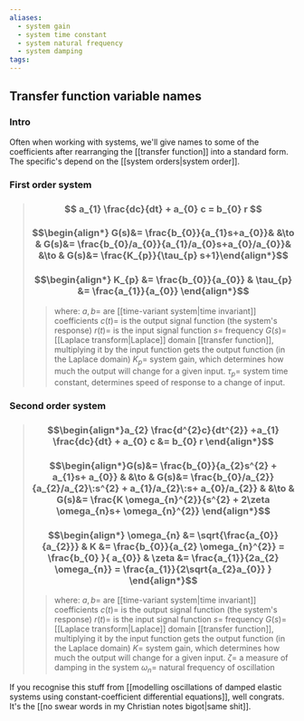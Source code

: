 ```yaml
---
aliases:
  - system gain
  - system time constant
  - system natural frequency
  - system damping
tags:
---
```


## Transfer function variable names
### Intro

Often when working with systems, we'll give names to some of the coefficients after rearranging the [[transfer function]] into a standard form. The specific's depend on the [[system orders|system order]].

### First order system

> ### $$ a_{1} \frac{dc}{dt} + a_{0} c = b_{0} r $$
> ### $$\begin{align*}   G(s)&= \frac{b_{0}}{a_{1}s+a_{0}}& &\to & G(s)&= \frac{b_{0}/a_{0}}{a_{1}/a_{0}s+a_{0}/a_{0}}& &\to & G(s)&= \frac{K_{p}}{\tau_{p} s+1}\end{align*}$$
> ### $$\begin{align*} K_{p} &= \frac{b_{0}}{a_{0}} & \tau_{p} &= \frac{a_{1}}{a_{0}} \end{align*}$$
>> where:
>> $a,b=$ are [[time-variant system|time invariant]] coefficients
>> $c(t)=$ is the output signal function (the system's response) 
>> $r(t)=$ is the input signal function
>> $s=$ frequency
>> $G(s)=$ [[Laplace transform|Laplace]] domain [[transfer function]], multiplying it by the input function gets the output function (in the Laplace domain)
>> $K_{p}=$ system gain, which determines how much the output will change for a given input.
>> $\tau_{p}=$ system time constant, determines speed of response to a change of input.

### Second order system

> ### $$\begin{align*}a_{2} \frac{d^{2}c}{dt^{2}} +a_{1} \frac{dc}{dt} + a_{0} c &= b_{0} r \end{align*}$$
> ### $$\begin{align*}G(s)&= \frac{b_{0}}{a_{2}s^{2} + a_{1}s+ a_{0}} & &\to & G(s)&= \frac{b_{0}/a_{2}}{a_{2}/a_{2}\:s^{2} + a_{1}/a_{2}\:s+ a_{0}/a_{2}} & &\to & G(s)&= \frac{K \omega_{n}^{2}}{s^{2} + 2\zeta \omega_{n}s+ \omega_{n}^{2}} \end{align*}$$
> ### $$\begin{align*} \omega_{n} &= \sqrt{\frac{a_{0}}{a_{2}}} & K &= \frac{b_{0}}{a_{2} \omega_{n}^{2}} = \frac{b_{0} }{ a_{0}} & \zeta &= \frac{a_{1}}{2a_{2} \omega_{n}} = \frac{a_{1}}{2\sqrt{a_{2}a_{0}} } \end{align*}$$
>> where:
>> $a,b=$ are [[time-variant system|time invariant]] coefficients
>> $c(t)=$ is the output signal function (the system's response) 
>> $r(t)=$ is the input signal function
>> $s=$ frequency
>> $G(s)=$ [[Laplace transform|Laplace]] domain [[transfer function]], multiplying it by the input function gets the output function (in the Laplace domain)
>> $K=$ system gain, which determines how much the output will change for a given input.
>> $\zeta=$ a measure of damping in the system
>> $\omega_{n}=$ natural frequency of oscillation

If you recognise this stuff from [[modelling oscillations of damped elastic systems using constant-coefficient differential equations]], well congrats. It's the [[no swear words in my Christian notes bigot|same shit]].
